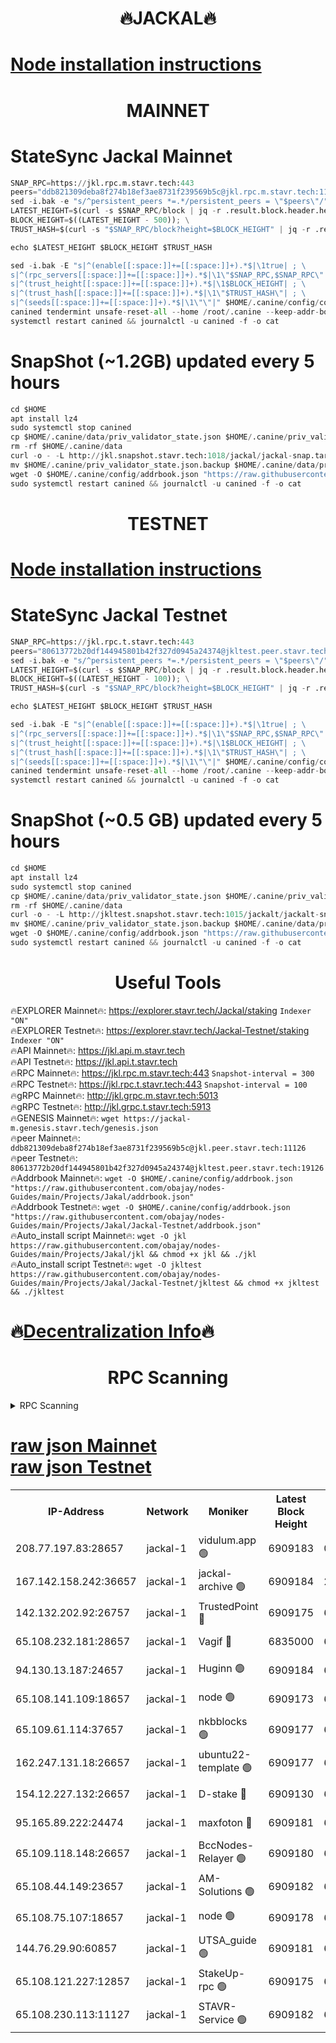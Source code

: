 <h1 align="center"> 🔥JACKAL🔥</h1>

[Node installation instructions](https://github.com/obajay/nodes-Guides/tree/main/Projects/Jakal)
=

<h1 align="center"> MAINNET</h1>

# StateSync Jackal Mainnet
```python
SNAP_RPC=https://jkl.rpc.m.stavr.tech:443
peers="ddb821309deba8f274b18ef3ae8731f239569b5c@jkl.rpc.m.stavr.tech:11126"
sed -i.bak -e "s/^persistent_peers *=.*/persistent_peers = \"$peers\"/" $HOME/.canine/config/config.toml
LATEST_HEIGHT=$(curl -s $SNAP_RPC/block | jq -r .result.block.header.height); \
BLOCK_HEIGHT=$((LATEST_HEIGHT - 500)); \
TRUST_HASH=$(curl -s "$SNAP_RPC/block?height=$BLOCK_HEIGHT" | jq -r .result.block_id.hash)

echo $LATEST_HEIGHT $BLOCK_HEIGHT $TRUST_HASH

sed -i.bak -E "s|^(enable[[:space:]]+=[[:space:]]+).*$|\1true| ; \
s|^(rpc_servers[[:space:]]+=[[:space:]]+).*$|\1\"$SNAP_RPC,$SNAP_RPC\"| ; \
s|^(trust_height[[:space:]]+=[[:space:]]+).*$|\1$BLOCK_HEIGHT| ; \
s|^(trust_hash[[:space:]]+=[[:space:]]+).*$|\1\"$TRUST_HASH\"| ; \
s|^(seeds[[:space:]]+=[[:space:]]+).*$|\1\"\"|" $HOME/.canine/config/config.toml
canined tendermint unsafe-reset-all --home /root/.canine --keep-addr-book
systemctl restart canined && journalctl -u canined -f -o cat
```
# SnapShot (~1.2GB) updated every 5 hours
```python
cd $HOME
apt install lz4
sudo systemctl stop canined
cp $HOME/.canine/data/priv_validator_state.json $HOME/.canine/priv_validator_state.json.backup
rm -rf $HOME/.canine/data
curl -o - -L http://jkl.snapshot.stavr.tech:1018/jackal/jackal-snap.tar.lz4 | lz4 -c -d - | tar -x -C $HOME/.canine --strip-components 2
mv $HOME/.canine/priv_validator_state.json.backup $HOME/.canine/data/priv_validator_state.json
wget -O $HOME/.canine/config/addrbook.json "https://raw.githubusercontent.com/obajay/nodes-Guides/main/Projects/Jakal/addrbook.json"
sudo systemctl restart canined && journalctl -u canined -f -o cat
```

<h1 align="center"> TESTNET</h1>

[Node installation instructions](https://github.com/obajay/nodes-Guides/tree/main/Projects/Jakal/Jackal-Testnet)
=

# StateSync Jackal Testnet
```python
SNAP_RPC=https://jkl.rpc.t.stavr.tech:443
peers="80613772b20df144945801b42f327d0945a24374@jkltest.peer.stavr.tech:19126"
sed -i.bak -e "s/^persistent_peers *=.*/persistent_peers = \"$peers\"/" $HOME/.canine/config/config.toml
LATEST_HEIGHT=$(curl -s $SNAP_RPC/block | jq -r .result.block.header.height); \
BLOCK_HEIGHT=$((LATEST_HEIGHT - 100)); \
TRUST_HASH=$(curl -s "$SNAP_RPC/block?height=$BLOCK_HEIGHT" | jq -r .result.block_id.hash)

echo $LATEST_HEIGHT $BLOCK_HEIGHT $TRUST_HASH

sed -i.bak -E "s|^(enable[[:space:]]+=[[:space:]]+).*$|\1true| ; \
s|^(rpc_servers[[:space:]]+=[[:space:]]+).*$|\1\"$SNAP_RPC,$SNAP_RPC\"| ; \
s|^(trust_height[[:space:]]+=[[:space:]]+).*$|\1$BLOCK_HEIGHT| ; \
s|^(trust_hash[[:space:]]+=[[:space:]]+).*$|\1\"$TRUST_HASH\"| ; \
s|^(seeds[[:space:]]+=[[:space:]]+).*$|\1\"\"|" $HOME/.canine/config/config.toml
canined tendermint unsafe-reset-all --home /root/.canine --keep-addr-book
systemctl restart canined && journalctl -u canined -f -o cat
```
# SnapShot (~0.5 GB) updated every 5 hours
```python
cd $HOME
apt install lz4
sudo systemctl stop canined
cp $HOME/.canine/data/priv_validator_state.json $HOME/.canine/priv_validator_state.json.backup
rm -rf $HOME/.canine/data
curl -o - -L http://jkltest.snapshot.stavr.tech:1015/jackalt/jackalt-snap.tar.lz4 | lz4 -c -d - | tar -x -C $HOME/.canine --strip-components 2
mv $HOME/.canine/priv_validator_state.json.backup $HOME/.canine/data/priv_validator_state.json
wget -O $HOME/.canine/config/addrbook.json "https://raw.githubusercontent.com/obajay/nodes-Guides/main/Projects/Jakal/Jackal-Testnet/addrbook.json"
sudo systemctl restart canined && journalctl -u canined -f -o cat
```

 <h1 align="center"> Useful Tools</h1>

🔥EXPLORER Mainnet🔥:      https://explorer.stavr.tech/Jackal/staking		        `Indexer "ON"` \
🔥EXPLORER Testnet🔥:      https://explorer.stavr.tech/Jackal-Testnet/staking     `Indexer "ON"` \
🔥API Mainnet🔥: 			 		 https://jkl.api.m.stavr.tech \
🔥API Testnet🔥: 			 		 https://jkl.api.t.stavr.tech \
🔥RPC Mainnet🔥:           https://jkl.rpc.m.stavr.tech:443              `Snapshot-interval = 300` \
🔥RPC Testnet🔥:           https://jkl.rpc.t.stavr.tech:443              `Snapshot-interval = 100` \
🔥gRPC Mainnet🔥:          http://jkl.grpc.m.stavr.tech:5013 \
🔥gRPC Testnet🔥:          http://jkl.grpc.t.stavr.tech:5913 \
🔥GENESIS Mainnet🔥:    `wget https://jackal-m.genesis.stavr.tech/genesis.json` \
🔥peer Mainnet🔥:					 `ddb821309deba8f274b18ef3ae8731f239569b5c@jkl.peer.stavr.tech:11126` \
🔥peer Testnet🔥:					 `80613772b20df144945801b42f327d0945a24374@jkltest.peer.stavr.tech:19126` \
🔥Addrbook Mainnet🔥:    ```wget -O $HOME/.canine/config/addrbook.json "https://raw.githubusercontent.com/obajay/nodes-Guides/main/Projects/Jakal/addrbook.json"``` \
🔥Addrbook Testnet🔥:    ```wget -O $HOME/.canine/config/addrbook.json "https://raw.githubusercontent.com/obajay/nodes-Guides/main/Projects/Jakal/Jackal-Testnet/addrbook.json"``` \
🔥Auto_install script Mainnet🔥: ```wget -O jkl https://raw.githubusercontent.com/obajay/nodes-Guides/main/Projects/Jakal/jkl && chmod +x jkl && ./jkl``` \
🔥Auto_install script Testnet🔥: ```wget -O jkltest https://raw.githubusercontent.com/obajay/nodes-Guides/main/Projects/Jakal/Jackal-Testnet/jkltest && chmod +x jkltest && ./jkltest```

🔥[Decentralization Info](https://github.com/obajay/StateSync-snapshots/tree/main/Projects/Jackal/Decentralization)🔥
=

<h1 align="center"> RPC Scanning</h1>

<details>
<summary>RPC Scanning</summary>

<h2 align="center"> We scan nodes in real time every 4 hours. And we provide the final result of RPC endpoints.
We cannot influence the operation of these nodes in any way. </h2>


```python
If Voting Power is higher than 0 --> then the Node is a validator of the network and may be subject to attack and be a potential threat to the chain.
```
```python
We marked such validators with a red symbol
```

</details>

[raw json Mainnet](https://rpc-check.jaclalm.stavr.tech/jaclalm/rpc-jaclalm-result.json) \
[raw json Testnet](https://github.com/obajay/StateSync-snapshots/tree/main/Projects/Jackal/Rpc-Check-Testnet)
=

<table><tr><th>IP-Address</th><th>Network</th><th>Moniker</th><th>Latest Block Height</th><th>Earliest Block Height</th><th>Catching Up</th><th>Tx Index</th><th>Voting Power</th><th>Scan Time</th></tr><tr><td>208.77.197.83:28657</td><td>jackal-1</td><td>vidulum.app 🟢</td><td>6909183</td><td>0</td><td>False</td><td>on</td><td>0</td><td>2024-03-17T17:58:44.193968192UTC</td></tr><tr><td>167.142.158.242:36657</td><td>jackal-1</td><td>jackal-archive 🟢</td><td>6909184</td><td>2770293</td><td>False</td><td>on</td><td>0</td><td>2024-03-17T17:58:46.998189835UTC</td></tr><tr><td>142.132.202.92:26757</td><td>jackal-1</td><td>TrustedPoint 🔴</td><td>6909175</td><td>6129401</td><td>False</td><td>on</td><td>298059</td><td>2024-03-17T17:57:54.961443153UTC</td></tr><tr><td>65.108.232.181:28657</td><td>jackal-1</td><td>Vagif 🔴</td><td>6835000</td><td>6462201</td><td>False</td><td>off</td><td>60003</td><td>2024-03-17T17:58:34.216413899UTC</td></tr><tr><td>94.130.13.187:24657</td><td>jackal-1</td><td>Huginn 🟢</td><td>6909184</td><td>6707772</td><td>False</td><td>on</td><td>0</td><td>2024-03-17T17:58:51.280569907UTC</td></tr><tr><td>65.108.141.109:18657</td><td>jackal-1</td><td>node 🟢</td><td>6909173</td><td>6773189</td><td>False</td><td>on</td><td>0</td><td>2024-03-17T17:57:42.447051448UTC</td></tr><tr><td>65.109.61.114:37657</td><td>jackal-1</td><td>nkbblocks 🟢</td><td>6909177</td><td>6785101</td><td>False</td><td>on</td><td>0</td><td>2024-03-17T17:58:10.573978511UTC</td></tr><tr><td>162.247.131.18:26657</td><td>jackal-1</td><td>ubuntu22-template 🟢</td><td>6909177</td><td>6836503</td><td>False</td><td>off</td><td>0</td><td>2024-03-17T17:58:08.209449863UTC</td></tr><tr><td>154.12.227.132:26657</td><td>jackal-1</td><td>D-stake 🔴</td><td>6909130</td><td>6836601</td><td>False</td><td>off</td><td>130248</td><td>2024-03-17T17:57:38.047433337UTC</td></tr><tr><td>95.165.89.222:24474</td><td>jackal-1</td><td>maxfoton 🔴</td><td>6909181</td><td>6849001</td><td>False</td><td>off</td><td>117959</td><td>2024-03-17T17:58:34.646314487UTC</td></tr><tr><td>65.109.118.148:26657</td><td>jackal-1</td><td>BccNodes-Relayer 🟢</td><td>6909180</td><td>6882401</td><td>False</td><td>on</td><td>0</td><td>2024-03-17T17:58:25.468941078UTC</td></tr><tr><td>65.108.44.149:23657</td><td>jackal-1</td><td>AM-Solutions 🟢</td><td>6909182</td><td>6891001</td><td>False</td><td>on</td><td>0</td><td>2024-03-17T17:58:34.971190000UTC</td></tr><tr><td>65.108.75.107:18657</td><td>jackal-1</td><td>node 🟢</td><td>6909178</td><td>6891691</td><td>False</td><td>on</td><td>0</td><td>2024-03-17T17:58:12.951367668UTC</td></tr><tr><td>144.76.29.90:60857</td><td>jackal-1</td><td>UTSA_guide 🟢</td><td>6909181</td><td>6902855</td><td>False</td><td>on</td><td>0</td><td>2024-03-17T17:58:29.750661536UTC</td></tr><tr><td>65.108.121.227:12857</td><td>jackal-1</td><td>StakeUp-rpc 🟢</td><td>6909175</td><td>6905701</td><td>False</td><td>on</td><td>0</td><td>2024-03-17T17:57:55.261248932UTC</td></tr><tr><td>65.108.230.113:11127</td><td>jackal-1</td><td>STAVR-Service 🟢</td><td>6909182</td><td>6907801</td><td>False</td><td>on</td><td>0</td><td>2024-03-17T17:58:37.278615144UTC</td></tr></table>
